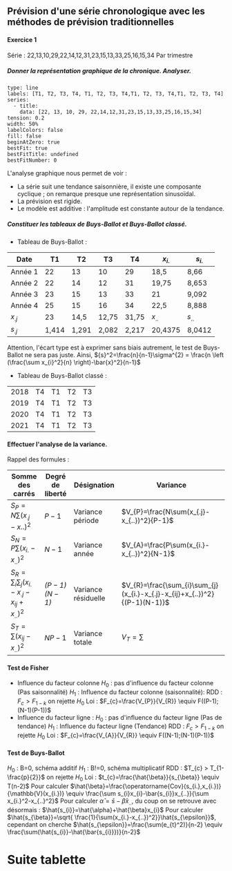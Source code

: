 ## Prévision d'une série chronologique avec les méthodes de prévision traditionnelles

#### **Exercice 1**
Série : 22,13,10,29,22,14,12,31,23,15,13,33,25,16,15,34
Par trimestre
##### **Donner la représentation graphique de la chronique. Analyser**.
```chart
type: line
labels: [T1, T2, T3, T4, T1, T2, T3, T4,T1, T2, T3, T4,T1, T2, T3, T4]
series:
  - title: 
    data: [22, 13, 10, 29, 22,14,12,31,23,15,13,33,25,16,15,34]
tension: 0.2
width: 50%
labelColors: false
fill: false
beginAtZero: true
bestFit: true
bestFitTitle: undefined
bestFitNumber: 0
```
L'analyse graphique nous permet de voir :
- La série suit une tendance saisonnière, il existe une composante cyclique ; on remarque presque une représentation sinusoïdal. 
- La prévision est rigide.
- Le modèle est additive : l'amplitude est constante autour de la tendance.

##### **Constituer les tableaux de Buys-Ballot et Buys-Ballot classé**.
- Tableau de Buys-Ballot : 

| Date                | T1    | T2    | T3    | T4    | $x_{i.}$ | $s_{i.}$ |
| ------------------- | ----- | ----- | ----- | ----- | -------- | ------------------- |
| Année 1      | 22    | 13    | 10    | 29    | 18,5     | 8,66          |
| Année 2      | 22    | 14    | 12    | 31    | 19,75    | 8,653         |
| Année 3      | 23    | 15    | 13    | 33    | 21       | 9,092         |
| Année 4      | 25    | 15    | 16    | 34    | 22,5     | 8,888         |
| $x_{.j}$            | 23    | 14,5  | 12,75 | 31,75 | $x_{..}$ | $s_{..}$ |
| $s_{.j}$ | 1,414 | 1,291 | 2,082 | 2,217 | 20,4375  | 8,0412              |
Attention, l'écart type est à exprimer sans biais autrement, le test de Buys-Ballot ne sera pas juste.
Ainsi, ${s}^2=\frac{n}{n-1}\sigma^{2} = \frac{n \left (\frac{\sum x_{i}^2}{n} \right)-\bar{x}^2}{n-1}$

- Tableau de Buys-Ballot classé : 

|      |     |     |     |     |
| ---- | --- | --- | --- | --- |
| 2018 | T4  | T1  | T2  | T3  |
| 2019 | T4  | T1  | T2  | T3  |
| 2020 | T4  | T1  | T2  | T3  |
| 2021 | T4  | T1  | T2  | T3  |

#### **Effectuer l'analyse de la variance.**
Rappel des formules :

| Somme des carrés                                        | Degré de liberté | Désignation         | Variance                                                                   |
| ------------------------------------------------------- | ---------------- | ------------------- | -------------------------------------------------------------------------- |
| $S_{P}=N\sum(x_{.j}-x..)^2$                             | $P-1$            | Variance période    | $V_{P}=\frac{N\sum(x_{.j}-x_{..})^2}{P-1}$                                 |
| $S_{N}=P\sum(x_{i.}-x_{..})^2$                          | $N-1$            | Variance année      | $V_{A}=\frac{P\sum(x_{i.}-x_{..})^2}{N-1}$                                 |
| $S_{R}=\sum_{i}\sum_{j}(x_{i.}-x_{.j}-x_{ij}+x_{..})^2$ | *$(P-1)(N-1)$*   | Variance résiduelle | $V_{R}=\frac{\sum_{i}\sum_{j}(x_{i.}-x_{.j}-x_{ij}+x_{..})^2}{(P-1)(N-1)}$ |
| $S_{T}=\sum(x_{ij}-x_{..})^2$                           | $NP-1$           | Variance totale     | $V_{T}=\sum$                                                               

#### **Test de Fisher**
- Influence du facteur colonne
$H_{0}$ : pas d'influence du facteur colonne (Pas saisonnalité)
$H_{1}$ : Influence du facteur colonne (saisonnalité):
RDD :
$F_{c} > F_{1-k}$ on rejette $H_{0}$
Loi : 
$F_{c}=\frac{V_{P}}{V_{R}} \equiv F((P-1);(N-1)(P-1))$
- Influence du facteur ligne :
$H_{0}$ : pas d'influence du facteur ligne (Pas de tendance)
$H_{1}$ : Influence du facteur ligne (Tendance)
RDD :
$F_{c} > F_{1-k}$ on rejette $H_{0}$
Loi : 
$F_{c}=\frac{V_{A}}{V_{R}} \equiv F((N-1);(N-1)(P-1))$

#### **Test de Buys-Ballot**
$H_{0}$ : B=0, schéma additif
$H_{1}$ : B!=0, schéma multiplicatif
RDD :
$T_{c} > T_{1-\frac{p}{2}}$ on rejette $H_{0}$
Loi : 
$t_{c}=\frac{\hat{\beta}}{s_{\beta}} \equiv T(n-2)$
Pour calculer $\hat{\beta}=\frac{\operatorname{Cov}(s_{i.},x_{i.})}{\mathbb{V}(x_{i.})} \equiv \frac{\sum s_{i}x_{i}-\bar{s_{i}}x_{..}}{\sum x_{i.}^2-x_{..}^2}$
Pour calculer $\hat{\alpha}=\bar{s}-\hat{\beta}x_{..}$, du coup on se retrouve avec désormais : $\hat{s_{i}}=\hat{\alpha}+\hat{\beta}x_{i}$
Pour calculer $\hat{s_{\beta}}=\sqrt{ \frac{1}{\sum(x_{i.}-x_{..})^2}}\hat{s_{\epsilon}}$, cependant on cherche $\hat{s_{\epsilon}}=\frac{\sum(e_{t}^2)}{n-2} \equiv \frac{\sum(\hat{s_{i}}-\hat{\bar{s_{i}}})}{n-2}$

# Suite tablette
